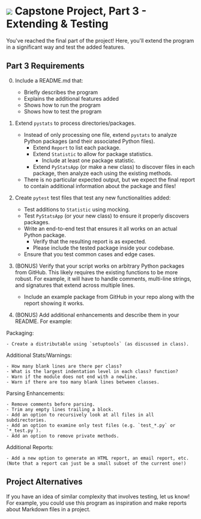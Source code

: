 # ![](../images/ga.png) Capstone Project, Part 3 - Extending & Testing

You've reached the final part of the project! Here, you'll extend the program in a significant way and test the added features.

## Part 3 Requirements

0. Include a README.md that:
    - Briefly describes the program
    - Explains the additional features added
    - Shows how to run the program
    - Shows how to test the program

1. Extend `pystats` to process directories/packages.
    - Instead of only processing one file, extend `pystats` to analyze Python packages (and their associated Python files).
        - Extend `Report` to list each package.
        - Extend `Statistic` to allow for package statistics. 
            - Include at least one package statistic.
        - Extend `PyStatsApp` (or make a new class) to discover files in each package, then analyze each using the existing methods.
    - There is no particular expected output, but we expect the final report to contain additional information about the package and files!

2. Create `pytest` test files that test any new functionalities added:
    - Test additions to `Statistic` using mocking.
    - Test `PyStatsApp` (or your new class) to ensure it properly discovers packages.
    - Write an end-to-end test that ensures it all works on an actual Python package.
        - Verify that the resulting report is as expected.
        - Please include the tested package inside your codebase.
    - Ensure that you test common cases and edge cases.

3. (BONUS) Verify that your script works on arbitrary Python packages from GitHub. This likely requires the existing functions to be more robust. For example, it will have to handle comments, multi-line strings, and signatures that extend across multiple lines.
    - Include an example package from GitHub in your repo along with the report showing it works.

4. (BONUS) Add additional enhancements and describe them in your README. For example:

Packaging:

    - Create a distributable using `setuptools` (as discussed in class).

Additional Stats/Warnings:

    - How many blank lines are there per class?
    - What is the largest indentation level in each class? function?
    - Warn if the module does not end with a newline.
    - Warn if there are too many blank lines between classes.

Parsing Enhancements:

    - Remove comments before parsing.
    - Trim any empty lines trailing a block.
    - Add an option to recursively look at all files in all subdirectories.
    - Add an option to examine only test files (e.g. `test_*.py` or `*_test.py`).
    - Add an option to remove private methods.

Additional Reports:

    - Add a new option to generate an HTML report, an email report, etc. (Note that a report can just be a small subset of the current one!)

## Project Alternatives

If you have an idea of similar complexity that involves testing, let us know! For example, you could use this program as inspiration and make reports about Markdown files in a project.
